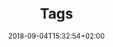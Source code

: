 ---
title: "Tags"
date: 2018-09-04T15:32:54+02:00
layout: "tags"
outputs: ["json"]
noindex: true
---
